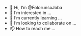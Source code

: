 - 👋 Hi, I’m @FolorunsoJoba
- 👀 I’m interested in ...
- 🌱 I’m currently learning ...
- 💞️ I’m looking to collaborate on ...
- 📫 How to reach me ...

<!---
FolorunsoJoba/FolorunsoJoba is a ✨ special ✨ repository because its `README.md` (this file) appears on your GitHub profile.
You can click the Preview link to take a look at your changes.
--->
